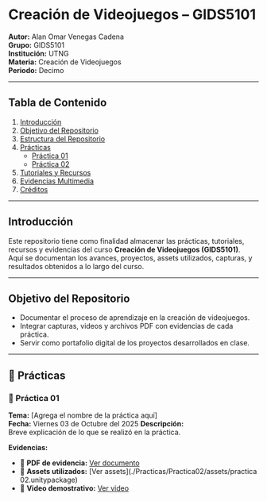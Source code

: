 # Creación de Videojuegos – GIDS5101

**Autor:** Alan Omar Venegas Cadena  
**Grupo:** GIDS5101  
**Institución:** UTNG  
**Materia:** Creación de Videojuegos  
**Periodo:** Decimo

---

##  Tabla de Contenido

1. [Introducción](#introducción)
2. [Objetivo del Repositorio](#objetivo-del-repositorio)
3. [Estructura del Repositorio](#estructura-del-repositorio)
4. [Prácticas](#prácticas)
   - [Práctica 01](#práctica-01)
   - [Práctica 02](#práctica-02)
5. [Tutoriales y Recursos](#tutoriales-y-recursos)
6. [Evidencias Multimedia](#evidencias-multimedia)
7. [Créditos](#créditos)

---

##  Introducción

Este repositorio tiene como finalidad almacenar las prácticas, tutoriales, recursos y evidencias del curso **Creación de Videojuegos (GIDS5101)**.  
Aquí se documentan los avances, proyectos, assets utilizados, capturas, y resultados obtenidos a lo largo del curso.

---

##  Objetivo del Repositorio

- Documentar el proceso de aprendizaje en la creación de videojuegos.  
- Integrar capturas, videos y archivos PDF con evidencias de cada práctica.  
- Servir como portafolio digital de los proyectos desarrollados en clase.

---
## 🧩 Prácticas

### 🧠 Práctica 01  
**Tema:** [Agrega el nombre de la práctica aquí]  
**Fecha:** Viernes 03 de Octubre del 2025 
**Descripción:**  
Breve explicación de lo que se realizó en la práctica.

**Evidencias:**  
- 📄 **PDF de evidencia:** [Ver documento](./Practicas/Practica02/practica02.pdf)  
- 🧰 **Assets utilizados:** [Ver assets](./Practicas/Practica02/assets/practica 02.unitypackage) 
- 🎥 **Video demostrativo:** [Ver video](#)  



